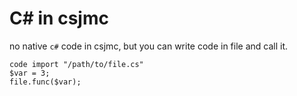 # C# in csjmc
no native `c#` code in csjmc, but you can write code in file and call it.

```
code import "/path/to/file.cs"
$var = 3;
file.func($var);
```
